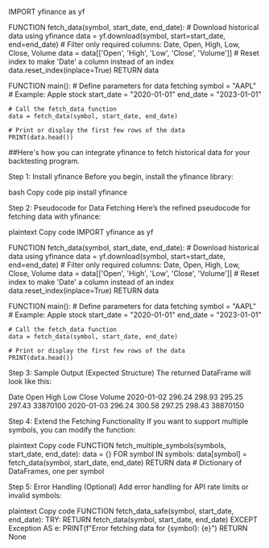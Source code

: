 IMPORT yfinance as yf

FUNCTION fetch_data(symbol, start_date, end_date):
    # Download historical data using yfinance
    data = yf.download(symbol, start=start_date, end=end_date)
    # Filter only required columns: Date, Open, High, Low, Close, Volume
    data = data[['Open', 'High', 'Low', 'Close', 'Volume']]
    # Reset index to make 'Date' a column instead of an index
    data.reset_index(inplace=True)
    RETURN data

FUNCTION main():
    # Define parameters for data fetching
    symbol = "AAPL"  # Example: Apple stock
    start_date = "2020-01-01"
    end_date = "2023-01-01"

    # Call the fetch_data function
    data = fetch_data(symbol, start_date, end_date)

    # Print or display the first few rows of the data
    PRINT(data.head())



##Here's how you can integrate yfinance to fetch historical data for your backtesting program.

Step 1: Install yfinance
Before you begin, install the yfinance library:

bash
Copy code
pip install yfinance


Step 2: Pseudocode for Data Fetching
Here’s the refined pseudocode for fetching data with yfinance:

plaintext
Copy code
IMPORT yfinance as yf

FUNCTION fetch_data(symbol, start_date, end_date):
    # Download historical data using yfinance
    data = yf.download(symbol, start=start_date, end=end_date)
    # Filter only required columns: Date, Open, High, Low, Close, Volume
    data = data[['Open', 'High', 'Low', 'Close', 'Volume']]
    # Reset index to make 'Date' a column instead of an index
    data.reset_index(inplace=True)
    RETURN data

FUNCTION main():
    # Define parameters for data fetching
    symbol = "AAPL"  # Example: Apple stock
    start_date = "2020-01-01"
    end_date = "2023-01-01"

    # Call the fetch_data function
    data = fetch_data(symbol, start_date, end_date)

    # Print or display the first few rows of the data
    PRINT(data.head())


Step 3: Sample Output (Expected Structure)
The returned DataFrame will look like this:

Date	Open	High	Low	Close	Volume
2020-01-02	296.24	298.93	295.25	297.43	33870100
2020-01-03	296.24	300.58	297.25	298.43	38870150


Step 4: Extend the Fetching Functionality
If you want to support multiple symbols, you can modify the function:

plaintext
Copy code
FUNCTION fetch_multiple_symbols(symbols, start_date, end_date):
    data = {}
    FOR symbol IN symbols:
        data[symbol] = fetch_data(symbol, start_date, end_date)
    RETURN data  # Dictionary of DataFrames, one per symbol


Step 5: Error Handling (Optional)
Add error handling for API rate limits or invalid symbols:

plaintext
Copy code
FUNCTION fetch_data_safe(symbol, start_date, end_date):
    TRY:
        RETURN fetch_data(symbol, start_date, end_date)
    EXCEPT Exception AS e:
        PRINT(f"Error fetching data for {symbol}: {e}")
        RETURN None